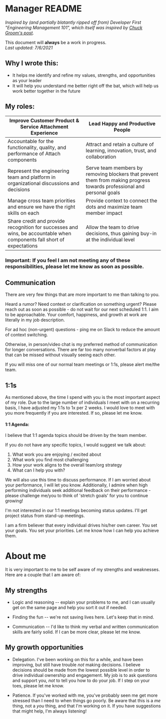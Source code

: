 
# Manager README

_Inspired by (and partially blatantly ripped off from) Developer First "Engineering Management 101", which itself was inspired by [Chuck Groom's post](https://medium.com/@cgroom/what-i-learned-about-myself-from-writing-a-manager-readme-e8b5a126315)._


This document will **always** be a work in progress.  
*Last updated: 7/6/2021*

## Why I wrote this:
- It helps me identify and refine my values, strengths, and opportunities as your leader
- It will help you understand me better right off the bat, which will help us work better together in the future 

## My roles: 


| Improve Customer Product & Service Attachment Experience | Lead Happy and Productive People |
| ------------- | --------- |
|  Accountable for the functionality, quality, and performance of Attach components |  Attract and retain a culture of learning, innovation, trust, and collaboration  |  
|  Represent the engineering team and platform in organizational discussions and decisions |  Serve team members by removing blockers that prevent them from making progress towards professional and personal goals  | 
|  Manage cross team priorities and ensure we have the right skills on each | Provide context to connect the dots and maximize team member impact | 
|  Share credit and provide recognition for successes and wins, be accountable when components fall short of expectations | Allow the team to drive decisions, thus gaining buy-in at the individual level | 

### Important: If you feel I am not meeting any of these responsibilities, please let me know as soon as possible.


## Communication
There are very few things that are more important to me than talking to you.

Heard a rumor? Need context or clarification on something urgent? Please reach out as soon as possible - do not wait for our next scheduled 1:1.  I aim to be approachable.  Your comfort, happiness, and growth at work are literally in my job description.

For ad hoc (non-urgent) questions - ping me on Slack to reduce the amount of context switching. 

Otherwise, in person/video chat is my preferred method of communication for longer conversations.  There are far too many nonverbal factors at play that can be missed without visually seeing each other.  

If you will miss one of our normal team meetings or 1:1s, please alert me/the team.

## 1:1s
As mentioned above, the time I spend with you is the most important aspect of my role.  Due to the large number of individuals I meet with on a recurring basis, I have adjusted my 1:1s to 1x per 2 weeks. I would love to meet with you more frequently if you are interested.  If so, please let me know. 

#### 1:1 Agenda: 
I believe that 1:1 agenda topics should be driven by the team member.  

If you do not have any specific topics, I would suggest we talk about:

1) What work you are enjoying / excited about
2) What work you find most challenging 
3) How your work aligns to the overall team/org strategy
3) What can I help you with?

We will also use this time to discuss performance.  If I am worried about your performance, I will let you know.  Additionally, I admire when high performing individuals seek additional feedback on their performance - please challenge me/you to think of 'stretch goals' for you to continue growing!

I'm not interested in our 1:1 meetings becoming status updates.  I'll get project status from stand-up meetings.

I am a firm believer that every individual drives his/her own career. You set your goals. You set your priorities. Let me know how I can help you achieve them.

# About me

It is very important to me to be self aware of my strengths and weaknesses. Here are a couple that I am aware of:

## My strengths

- Logic and reasoning -- explain your problems to me, and I can usually get on the same page and help you sort it out if needed.

- Finding the fun -- we're not saving lives here.  Let's keep that in mind.

- Communication -- I'd like to think my verbal and written communication skills are fairly solid.  If I can be more clear, please let me know.


## My growth opportunities

- Delegation.  I've been working on this for a while, and have been improving, but still have trouble *not* making decisions.  I believe decisions should be made from the lowest possible level in order to drive individual ownership and engagement.  My job is to ask questions and support you, *not* to tell you how to do your job.  If I step on your toes, please let me know.

- Patience.  If you've worked with me, you've probably seen me get more stressed than I need to when things go poorly.  Be aware that this is a *me* thing, not a *you* thing, and that I'm working on it.  If you have suggestions that might help, I'm always listening!

